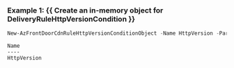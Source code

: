 ### Example 1: {{ Create an in-memory object for DeliveryRuleHttpVersionCondition }}
```powershell
New-AzFrontDoorCdnRuleHttpVersionConditionObject -Name HttpVersion -ParameterMatchValue 2.0
```

```output
Name
----
HttpVersion
```


